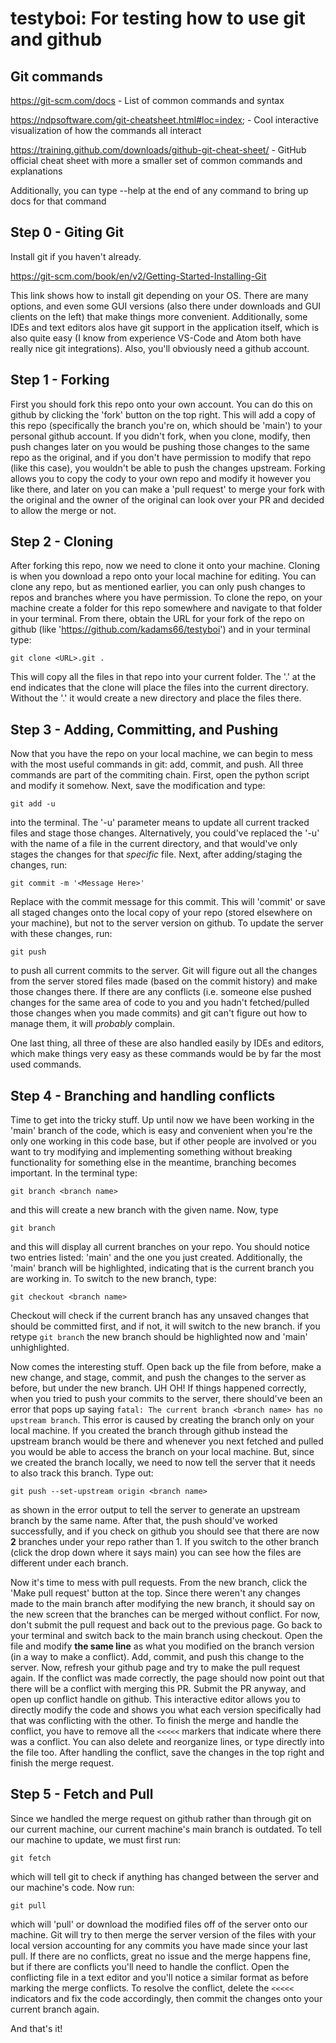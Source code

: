 # testyboi: For testing how to use git and github

## Git commands

https://git-scm.com/docs - List of common commands and syntax

https://ndpsoftware.com/git-cheatsheet.html#loc=index; - Cool interactive visualization of how the commands all interact

https://training.github.com/downloads/github-git-cheat-sheet/ - GitHub official cheat sheet with more a smaller set of common commands and explanations

Additionally, you can type --help at the end of any command to bring up docs for that command

## Step 0 - Giting Git

Install git if you haven't already.

https://git-scm.com/book/en/v2/Getting-Started-Installing-Git

This link shows how to install git depending on your OS. There are many options, and even some GUI versions (also there under downloads and GUI clients on the left) that make things more convenient. Additionally, some IDEs and text editors alos have git support in the application itself, which is also quite easy (I know from experience VS-Code and Atom both have really nice git integrations). Also, you'll obviously need a github account.

## Step 1 - Forking

First you should fork this repo onto your own account. You can do this on github by clicking the 'fork' button on the top right. This will add a copy of this repo (specifically the branch you're on, which should be 'main') to your personal github account. If you didn't fork, when you clone, modify, then push changes later on you would be pushing those changes to the same repo as the original, and if you don't have permission to modify that repo (like this case), you wouldn't be able to push the changes upstream. Forking allows you to copy the cody to your own repo and modify it however you like there, and later on you can make a 'pull request' to merge your fork with the original and the owner of the original can look over your PR and decided to allow the merge or not.

## Step 2 - Cloning

After forking this repo, now we need to clone it onto your machine. Cloning is when you download a repo onto your local machine for editing. You can clone any repo, but as mentioned earlier, you can only push changes to repos and branches where you have permission. To clone the repo, on your machine create a folder for this repo somewhere and navigate to that folder in your terminal. From there, obtain the URL for your fork of the repo on github (like 'https://github.com/kadams66/testyboi') and in your terminal type:
```
git clone <URL>.git .
```
This will copy all the files in that repo into your current folder. The '.' at the end indicates that the clone will place the files into the current directory. Without the '.' it would create a new directory and place the files there.

## Step 3 - Adding, Committing, and Pushing

Now that you have the repo on your local machine, we can begin to mess with the most useful commands in git: add, commit, and push. All three commands are part of the commiting chain. First, open the python script and modify it somehow. Next, save the modification and type:
```
git add -u
```
into the terminal. The '-u' parameter means to update all current tracked files and stage those changes. Alternatively, you could've replaced the '-u' with the name of a file in the current directory, and that would've only stages the changes for that *specific* file. Next, after adding/staging the changes, run:
```
git commit -m '<Message Here>'
```
Replace <Message Here> with the commit message for this commit. This will 'commit' or save all staged changes onto the local copy of your repo (stored elsewhere on your machine), but not to the server version on github. To update the server with these changes, run:
```
git push
```
to push all current commits to the server. Git will figure out all the changes from the server stored files made (based on the commit history) and make those changes there. If there are any conflicts (i.e. someone else pushed changes for the same area of code to you and you hadn't fetched/pulled those changes when you made commits) and git can't figure out how to manage them, it will *probably* complain.
  
One last thing, all three of these are also handled easily by IDEs and editors, which make things very easy as these commands would be by far the most used commands.

## Step 4 - Branching and handling conflicts

Time to get into the tricky stuff. Up until now we have been working in the 'main' branch of the code, which is easy and convenient when you're the only one working in this code base, but if other people are involved or you want to try modifying and implementing something without breaking functionality for something else in the meantime, branching becomes important. In the terminal type:
```
git branch <branch name>
```
and this will create a new branch with the given name. Now, type
```
git branch
```
and this will display all current branches on your repo. You should notice two entries listed: 'main' and the one you just created. Additionally, the 'main' branch will be highlighted, indicating that is the current branch you are working in. To switch to the new branch, type:
```
git checkout <branch name>
```
Checkout will check if the current branch has any unsaved changes that should be committed first, and if not, it will switch to the new branch. if you retype `git branch` the new branch should be highlighted now and 'main' unhighlighted.

Now comes the interesting stuff. Open back up the file from before, make a new change, and stage, commit, and push the changes to the server as before, but under the new branch. UH OH! If things happened correctly, when you tried to push your commits to the server, there should've been an error that pops up saying `fatal: The current branch <branch name> has no upstream branch`. This error is caused by creating the branch only on your local machine. If you created the branch through github instead the upstream branch would be there and whenever you next fetched and pulled you would be able to access the branch on your local machine. But, since we created the branch locally, we need to now tell the server that it needs to also track this branch. Type out:
```
git push --set-upstream origin <branch name>
```
as shown in the error output to tell the server to generate an upstream branch by the same name. After that, the push should've worked successfully, and if you check on github you should see that there are now **2** branches under your repo rather than 1. If you switch to the other branch (click the drop down where it says main) you can see how the files are different under each branch.

Now it's time to mess with pull requests. From the new branch, click the 'Make pull request' button at the top. Since there weren't any changes made to the main branch after modifying the new branch, it should say on the new screen that the branches can be merged without conflict. For now, don't submit the pull request and back out to the previous page. Go back to your terminal and switch back to the main branch using checkout. Open the file and modify **the same line** as what you modified on the branch version (in a way to make a conflict). Add, commit, and push this change to the server. Now, refresh your github page and try to make the pull request again. If the conflict was made correctly, the page should now point out that there will be a conflict with merging this PR. Submit the PR anyway, and open up conflict handle on github. This interactive editor allows you to directly modify the code and shows you what each version specifically had that was conflicting with the other. To finish the merge and handle the conflict, you have to remove all the `<<<<<` markers that indicate where there was a conflict. You can also delete and reorganize lines, or type directly into the file too. After handling the conflict, save the changes in the top right and finish the merge request.

## Step 5 - Fetch and Pull

Since we handled the merge request on github rather than through git on our current machine, our current machine's main branch is outdated. To tell our machine to update, we must first run:
```
git fetch
```
which will tell git to check if anything has changed between the server and our machine's code. Now run:
```
git pull
```
which will 'pull' or download the modified files off of the server onto our machine. Git will try to then merge the server version of the files with your local version accounting for any commits you have made since your last pull. If there are no conflicts, great no issue and the merge happens fine, but if there are conflicts you'll need to handle the conflict. Open the conflicting file in a text editor and you'll notice a similar format as before marking the merge conflicts. To resolve the conflict, delete the `<<<<<` indicators and fix the code accordingly, then commit the changes onto your current branch again. 

And that's it!
